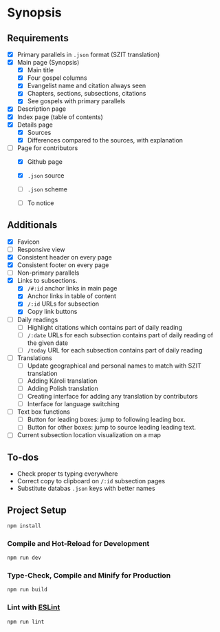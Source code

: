 # Synopsis

## Requirements
- [x] Primary parallels in `.json` format (SZIT translation)
- [x] Main page (Synopsis)
    - [x] Main title
    - [x] Four gospel columns
    - [x] Evangelist name and citation always seen
    - [x] Chapters, sections, subsections, citations
    - [x] See gospels with primary parallels
- [x] Description page
- [x] Index page (table of contents)
- [x] Details page
    - [x] Sources
    - [x] Differences compared to the sources, with explanation
- [ ] Page for contributors
    - [x] Github page
    - [x] `.json` source
    - [ ] `.json` scheme
    - [ ] To notice 


## Additionals

- [x] Favicon
- [ ] Responsive view
- [x] Consistent header on every page
- [x] Consistent footer on every page
- [ ] Non-primary parallels
- [x] Links to subsections.
    - [x] `/#:id` anchor links in main page
    - [x] Anchor links in table of content
    - [x] `/:id` URLs for subsection
    - [x] Copy link buttons
- [ ] Daily readings
    - [ ] Highlight citations which contains part of daily reading
    - [ ] `/:date` URLs for each subsection contains part of daily reading of the given date
    - [ ] `/today` URL for each subsection contains part of daily reading
- [ ] Translations
    - [ ] Update geographical and personal names to match with SZIT translation
    - [ ] Adding Károli translation
    - [ ] Adding Polish translation
    - [ ] Creating interface for adding any translation by contributors
    - [ ] Interface for language switching
- [ ] Text box functions
    - [ ] Button for leading boxes: jump to following leading box.
    - [ ] Button for other boxes: jump to source leading leading text.
- [ ] Current subsection location visualization on a map

## To-dos
- Check proper ts typing everywhere
- Correct copy to clipboard on `/:id` subsection pages
- Substitute databas `.json` keys with better names

## Project Setup

```sh
npm install
```

### Compile and Hot-Reload for Development

```sh
npm run dev
```

### Type-Check, Compile and Minify for Production

```sh
npm run build
```

### Lint with [ESLint](https://eslint.org/)

```sh
npm run lint
```
